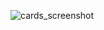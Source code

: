 ![cards_screenshot](https://github.com/KibayaI/HTML-CSS-exercises/assets/162471310/09cb9e9c-333c-4ac2-aea1-e769cc8f4cd5)

